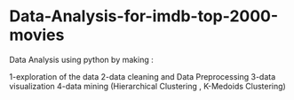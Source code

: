 # Data-Analysis-for-imdb-top-2000-movies

Data Analysis using python by making :

1-exploration of the data
2-data cleaning and Data Preprocessing
3-data visualization
4-data mining (Hierarchical Clustering , K-Medoids Clustering)
